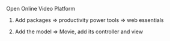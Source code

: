 Open Online Video Platform
01. Add packages 
    => productivity power tools
    => web essentials
	
02. Add the model => Movie, add its controller and view 

	
